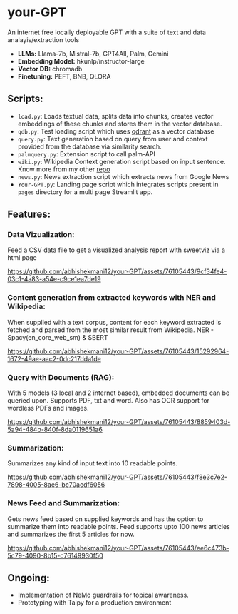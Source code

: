 # your-GPT
An internet free locally deployable GPT with a suite of text and data analayis/extraction tools

- **LLMs:** Llama-7b, Mistral-7b, GPT4All, Palm, Gemini
- **Embedding Model:** hkunlp/instructor-large
- **Vector DB:** chromadb
- **Finetuning:** PEFT, BNB, QLORA

## Scripts:

- `load.py`: Loads textual data, splits data into chunks, creates vector embeddings of these chunks and stores them in the vector database.
- `qdb.py`: Test loading script which uses [qdrant](https://github.com/qdrant/qdrant-client) as a vector database
- `query.py`: Text generation based on query from user and context provided from the database via similarity search.
- `palmquery.py`: Extension script to call palm-API
- `wiki.py`: Wikipedia Context generation script based on input sentence. Know more from my other [repo](https://github.com/abhishekmani12/Wiki-Content-Retriever)
- `news.py`: News extraction script which extracts news from Google News
- `Your-GPT.py`: Landing page script which integrates scripts present in `pages` directory for a multi page Streamlit app.

## Features:

### Data Vizualization:
Feed a CSV data file to get a visualized analysis report with sweetviz via a html page

https://github.com/abhishekmani12/your-GPT/assets/76105443/9cf34fe4-03c1-4a83-a54e-c9ce1ea7de19

### Content generation from extracted keywords with NER and Wikipedia:
When supplied with a text corpus, content for each keyword extracted is fetched and parsed from the most similar result from Wikipedia. NER - Spacy(en_core_web_sm) & SBERT

https://github.com/abhishekmani12/your-GPT/assets/76105443/15292964-1672-49ae-aac2-0dc217dda1de

### Query with Documents (RAG):
With 5 models (3 local and 2 internet based), embedded documents can be queried upon. Supports PDF, txt and word. Also has OCR support for wordless PDFs and images.

https://github.com/abhishekmani12/your-GPT/assets/76105443/8859403d-5a94-484b-840f-8da0119651a6

### Summarization:
Summarizes any kind of input text into 10 readable points.

https://github.com/abhishekmani12/your-GPT/assets/76105443/f8e3c7e2-7898-4005-8ae6-bc70acdf6056

### News Feed and Summarization:
Gets news feed based on supplied keywords and has the option to summarize them into readable points. Feed supports upto 100 news articles and summarizes the first 5 articles for now.

https://github.com/abhishekmani12/your-GPT/assets/76105443/ee6c473b-5c79-4090-8b15-c76149930f50

## Ongoing:
- Implementation of NeMo guardrails for topical awareness.
- Prototyping with Taipy for a production environment




